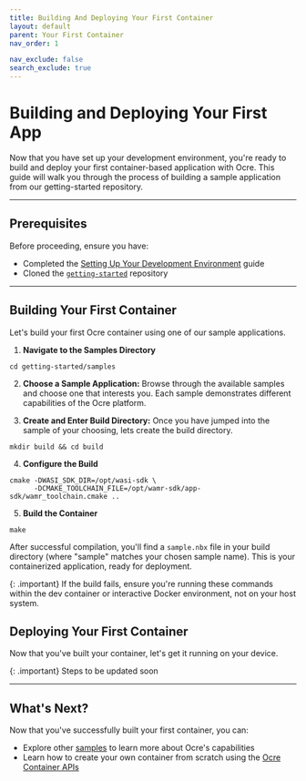 ```yaml
---
title: Building And Deploying Your First Container 
layout: default
parent: Your First Container
nav_order: 1

nav_exclude: false 
search_exclude: true
---
```


# Building and Deploying Your First App

Now that you have set up your development environment, you're ready to build and deploy your first container-based application with Ocre. This guide will walk you through the process of building a sample application from our getting-started repository.

---

## Prerequisites

Before proceeding, ensure you have:
- Completed the [Setting Up Your Development Environment](../dev-environment) guide
- Cloned the [`getting-started`](https://github.com/project-ocre/getting-started) repository

---

## Building Your First Container

Let's build your first Ocre container using one of our sample applications.

1. **Navigate to the Samples Directory**
  ```
  cd getting-started/samples
  ```
2. **Choose a Sample Application:** Browse through the available samples and choose one that interests you. Each sample demonstrates different capabilities of the Ocre platform.

3. **Create and Enter Build Directory:** Once you have jumped into the sample of your choosing, lets create the build directory.
```
mkdir build && cd build
```

4. **Configure the Build**
```
cmake -DWASI_SDK_DIR=/opt/wasi-sdk \
      -DCMAKE_TOOLCHAIN_FILE=/opt/wamr-sdk/app-sdk/wamr_toolchain.cmake ..
```

5. **Build the Container**
```
make
```

After successful compilation, you'll find a `sample.nbx` file in your build directory (where "sample" matches your chosen sample name). This is your containerized application, ready for deployment.

{: .important}
If the build fails, ensure you're running these commands within the dev container or interactive Docker environment, not on your host system.


## Deploying Your First Container

Now that you've built your container, let's get it running on your device.

{: .important}
Steps to be updated soon

---

## What's Next?
Now that you've successfully built your first container, you can:

- Explore other [samples](../../../samples) to learn more about Ocre's capabilities
- Learn how to create your own container from scratch using the [Ocre Container APIs](../../../reference/container-api)